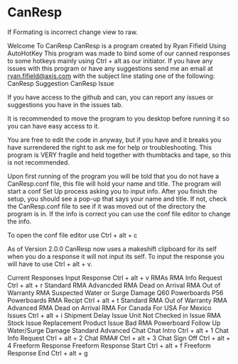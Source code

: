 # CanResp

If Formating is incorrect change view to raw.

Welcome To CanResp
CanResp is a program created by Ryan Fifield
Using AutoHotKey
This program was made to bind some of our canned responses to some hotkeys mainly using Ctrl + alt  as our initiator.
If you have any issues with this program or have any suggestions send me an email at ryan.fifield@axis.com with the subject line stating one of the following: 
CanResp Suggestion
CanResp Issue

If you have access to the github and can, you can report any issues or suggestions you have in the issues tab.

It is recommended to move the program to you desktop before running it so you can have easy access to it.

You are free to edit the code in anyway, but if you have and it breaks you have surrendered the right to ask me for help or troubleshooting. 
This program is VERY fragile and held together with thumbtacks and tape, so this is not recommended.

Upon first running of the program you will be told that you do not have a CanResp.conf file, this file will hold your name and title. The program will start a conf Set Up process asking you to input info. After you finish the setup, you should see a pop-up that says your name and title. If not, check the CanResp.conf file to see if it was moved out of the directory the program is in. If the info is correct you can use the conf file editor to change the info.

To open the conf file editor use Ctrl + alt + c

As of Version 2.0.0 CanResp now uses a makeshift clipboard for its self when you do a response it will not input its self. To input the response you will have to use Ctrl + alt + v.

Current Responses
Input Response
	Ctrl + alt + v
  RMAs
    RMA Info Request
	Ctrl + alt + r
	    Standard RMA
	    Advancded RMA
	    Dead on Arrival RMA
	    Out of Warranty RMA
		Suspected Water or Surge Damage
		Q60 Powerboards
		P56 Powerboards
    RMA Recipt
	Ctrl + alt + t
	    Standard RMA
	    Out of Warranty RMA
	    Advanced RMA
	    Dead on Arrival RMA
			For Canada
			For USA
			For Mexico
  Issues
        Ctrl + alt + i
	    Shipment Delay Issue
	    Unit Not Checked in Issue
	    RMA Stock Issue
	    Replacement Product Issue
	    Bad RMA
		Powerboard Follow Up
		Water/Surge Damage
			Standard
			Advanced
  Chat
    Chat Intro
	Ctrl + alt + 1
    Chat Info Request
	Ctrl + alt + 2
    Chat RMA# 
	Ctrl + alt + 3
    Chat Sign Off
	Ctrl + alt + 4
  Freeform Response
    Freeform Response Start
	Ctrl + alt + f
    Freeform Response End
	Ctrl + alt + g
